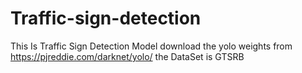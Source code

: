 # Traffic-sign-detection
This Is Traffic Sign Detection Model
download the yolo weights from https://pjreddie.com/darknet/yolo/
the DataSet is GTSRB
